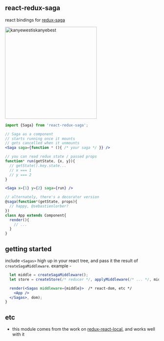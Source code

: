 react-redux-saga
---

react bindings for [redux-saga](https://github.com/yelouafi/redux-saga/)

<img src="https://i.imgur.com/Gcs02Lo.png" width="300" height="300" alt="kanyewestiskanyebest">

```jsx
import {Saga} from 'react-redux-saga';

// Saga as a component
// starts running once it mounts
// gets cancelled when it unmounts
<Saga saga={function * (){ /* your saga */ }} />

// you can read redux state / passed props
function* run(getState, {x, y}){
  // getState().key.state...
  // x === 1
  // y === 2
}

<Saga x={1} y={2} saga={run} />

// alternately, there's a decorator version
@saga(function*(getState, props){
  // happy, @sebastienlorber?
})
class App extends Component{
  render(){
    // ...
  }
}

```

getting started
---

include `<Sagas>` high up in your react tree, and pass it the result of `createSagaMiddleware`. example -

```jsx
  let middle = createSagaMiddleware();
  let store = createStore(/* reducer */, applyMiddleware(/* ... */, middle)); // from redux

  render(<Sagas middleware={middle}>  /* react-dom, etc */
    <App />
  </Sagas>, dom);
}

```

etc
---

- this module comes from the work on [redux-react-local](https://github.com/threepointone/redux-react-local), and works well with it
